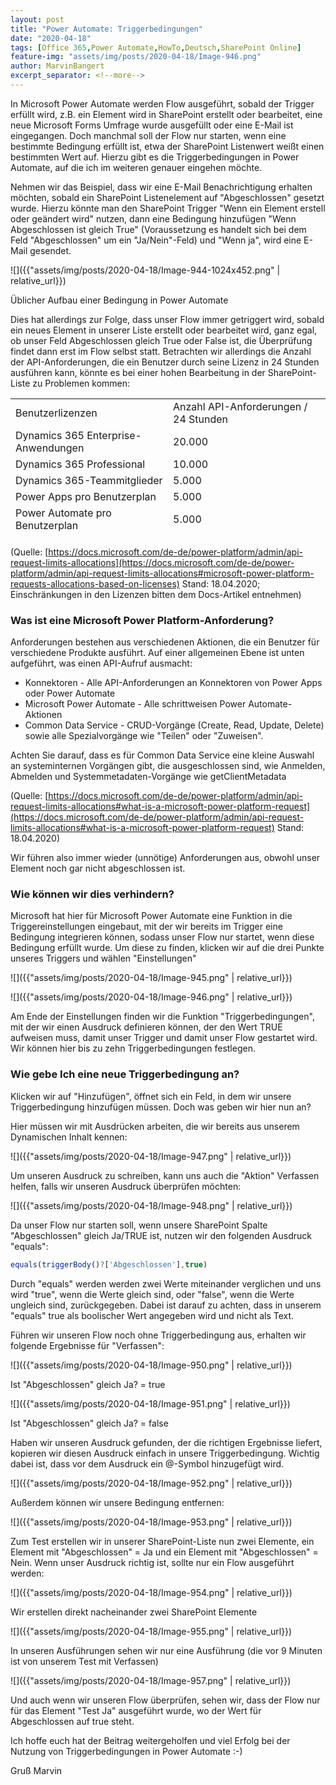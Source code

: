 ```yaml
---
layout: post
title: "Power Automate: Triggerbedingungen"
date: "2020-04-18"
tags: [Office 365,Power Automate,HowTo,Deutsch,SharePoint Online]
feature-img: "assets/img/posts/2020-04-18/Image-946.png"
author: MarvinBangert
excerpt_separator: <!--more-->
---
```


In Microsoft Power Automate werden Flow ausgeführt, sobald der Trigger erfüllt wird, z.B. ein Element wird in SharePoint erstellt oder bearbeitet, eine neue Microsoft Forms Umfrage wurde ausgefüllt oder eine E-Mail ist eingegangen. Doch manchmal soll der Flow nur starten, wenn eine bestimmte Bedingung erfüllt ist, etwa der SharePoint Listenwert weißt einen bestimmten Wert auf. Hierzu gibt es die Triggerbedingungen in Power Automate, auf die ich im weiteren genauer eingehen möchte.

<!--more-->

Nehmen wir das Beispiel, dass wir eine E-Mail Benachrichtigung erhalten möchten, sobald ein SharePoint Listenelement auf "Abgeschlossen" gesetzt wurde. Hierzu könnte man den SharePoint Trigger "Wenn ein Element erstell oder geändert wird" nutzen, dann eine Bedingung hinzufügen "Wenn Abgeschlossen ist gleich True" (Voraussetzung es handelt sich bei dem Feld "Abgeschlossen" um ein "Ja/Nein"-Feld) und "Wenn ja", wird eine E-Mail gesendet.

![]({{"assets/img/posts/2020-04-18/Image-944-1024x452.png" | relative_url}})

Üblicher Aufbau einer Bedingung in Power Automate

Dies hat allerdings zur Folge, dass unser Flow immer getriggert wird, sobald ein neues Element in unserer Liste erstellt oder bearbeitet wird, ganz egal, ob unser Feld Abgeschlossen gleich True oder False ist, die Überprüfung findet dann erst im Flow selbst statt. Betrachten wir allerdings die Anzahl der API-Anforderungen, die ein Benutzer durch seine Lizenz in 24 Stunden ausführen kann, könnte es bei einer hohen Bearbeitung in der SharePoint-Liste zu Problemen kommen:

<table style="border-collapse: collapse; width: 100%; height: 221px;"><tbody><tr style="height: 43px;"><td style="width: 50%; height: 43px;">Benutzerlizenzen</td><td style="width: 50%; height: 43px;">Anzahl API-Anforderungen / 24 Stunden</td></tr><tr style="height: 43px;"><td style="width: 50%; height: 43px;">Dynamics 365 Enterprise-Anwendungen</td><td style="width: 50%; height: 43px;">20.000</td></tr><tr style="height: 23px;"><td style="width: 50%; height: 23px;">Dynamics 365 Professional</td><td style="width: 50%; height: 23px;">10.000</td></tr><tr style="height: 23px;"><td style="width: 50%; height: 23px;">Dynamics 365-Teammitglieder</td><td style="width: 50%; height: 23px;">5.000</td></tr><tr style="height: 23px;"><td style="width: 50%; height: 23px;">Power Apps pro Benutzerplan</td><td style="width: 50%; height: 23px;">5.000</td></tr><tr style="height: 23px;"><td style="width: 50%; height: 23px;">Power Automate pro Benutzerplan</td><td style="width: 50%; height: 23px;">5.000</td></tr><tr style="height: 43px;"><td style="width: 50%; height: 43px;">Office-Lizenzen (mit Power Apps/Power Automate)</td><td style="width: 50%; height: 43px;">2.000</td></tr></tbody></table>

(Quelle: [https://docs.microsoft.com/de-de/power-platform/admin/api-request-limits-allocations](https://docs.microsoft.com/de-de/power-platform/admin/api-request-limits-allocations#microsoft-power-platform-requests-allocations-based-on-licenses) Stand: 18.04.2020; Einschränkungen in den Lizenzen bitten dem Docs-Artikel entnehmen)

### Was ist eine Microsoft Power Platform-Anforderung?

Anforderungen bestehen aus verschiedenen Aktionen, die ein Benutzer für verschiedene Produkte ausführt. Auf einer allgemeinen Ebene ist unten aufgeführt, was einen API-Aufruf ausmacht:

- Konnektoren - Alle API-Anforderungen an Konnektoren von Power Apps oder Power Automate
- Microsoft Power Automate - Alle schrittweisen Power Automate-Aktionen
- Common Data Service - CRUD-Vorgänge (Create, Read, Update, Delete) sowie alle Spezialvorgänge wie "Teilen" oder "Zuweisen".

Achten Sie darauf, dass es für Common Data Service eine kleine Auswahl an systeminternen Vorgängen gibt, die ausgeschlossen sind, wie Anmelden, Abmelden und Systemmetadaten-Vorgänge wie getClientMetadata

(Quelle: [https://docs.microsoft.com/de-de/power-platform/admin/api-request-limits-allocations#what-is-a-microsoft-power-platform-request](https://docs.microsoft.com/de-de/power-platform/admin/api-request-limits-allocations#what-is-a-microsoft-power-platform-request) Stand: 18.04.2020)

Wir führen also immer wieder (unnötige) Anforderungen aus, obwohl unser Element noch gar nicht abgeschlossen ist.

### Wie können wir dies verhindern?

Microsoft hat hier für Microsoft Power Automate eine Funktion in die Triggereinstellungen eingebaut, mit der wir bereits im Trigger eine Bedingung integrieren können, sodass unser Flow nur startet, wenn diese Bedingung erfüllt wurde. Um diese zu finden, klicken wir auf die drei Punkte unseres Triggers und wählen "Einstellungen"

![]({{"assets/img/posts/2020-04-18/Image-945.png" | relative_url}})


![]({{"assets/img/posts/2020-04-18/Image-946.png" | relative_url}})


Am Ende der Einstellungen finden wir die Funktion "Triggerbedingungen", mit der wir einen Ausdruck definieren können, der den Wert TRUE aufweisen muss, damit unser Trigger und damit unser Flow gestartet wird. Wir können hier bis zu zehn Triggerbedingungen festlegen.

### Wie gebe Ich eine neue Triggerbedingung an?

Klicken wir auf "Hinzufügen", öffnet sich ein Feld, in dem wir unsere Triggerbedingung hinzufügen müssen. Doch was geben wir hier nun an?

Hier müssen wir mit Ausdrücken arbeiten, die wir bereits aus unserem Dynamischen Inhalt kennen:

![]({{"assets/img/posts/2020-04-18/Image-947.png" | relative_url}})


Um unseren Ausdruck zu schreiben, kann uns auch die "Aktion" Verfassen helfen, falls wir unseren Ausdruck überprüfen möchten:

![]({{"assets/img/posts/2020-04-18/Image-948.png" | relative_url}})


Da unser Flow nur starten soll, wenn unsere SharePoint Spalte "Abgeschlossen" gleich Ja/TRUE ist, nutzen wir den folgenden Ausdruck "equals":

```JavaScript
equals(triggerBody()?['Abgeschlossen'],true)
```

Durch "equals" werden werden zwei Werte miteinander verglichen und uns wird "true", wenn die Werte gleich sind, oder "false", wenn die Werte ungleich sind, zurückgegeben. Dabei ist darauf zu achten, dass in unserem "equals" true als boolischer Wert angegeben wird und nicht als Text.

Führen wir unseren Flow noch ohne Triggerbedingung aus, erhalten wir folgende Ergebnisse für "Verfassen":

![]({{"assets/img/posts/2020-04-18/Image-950.png" | relative_url}})


Ist "Abgeschlossen" gleich Ja? = true

![]({{"assets/img/posts/2020-04-18/Image-951.png" | relative_url}})


Ist "Abgeschlossen" gleich Ja? = false

Haben wir unseren Ausdruck gefunden, der die richtigen Ergebnisse liefert, kopieren wir diesen Ausdruck einfach in unsere Triggerbedingung. Wichtig dabei ist, dass vor dem Ausdruck ein @-Symbol hinzugefügt wird.

![]({{"assets/img/posts/2020-04-18/Image-952.png" | relative_url}})


Außerdem können wir unsere Bedingung entfernen:

![]({{"assets/img/posts/2020-04-18/Image-953.png" | relative_url}})


Zum Test erstellen wir in unserer SharePoint-Liste nun zwei Elemente, ein Element mit "Abgeschlossen" = Ja und ein Element mit "Abgeschlossen" = Nein. Wenn unser Ausdruck richtig ist, sollte nur ein Flow ausgeführt werden:

![]({{"assets/img/posts/2020-04-18/Image-954.png" | relative_url}})


Wir erstellen direkt nacheinander zwei SharePoint Elemente

![]({{"assets/img/posts/2020-04-18/Image-955.png" | relative_url}})


In unseren Ausführungen sehen wir nur eine Ausführung (die vor 9 Minuten ist von unserem Test mit Verfassen)

![]({{"assets/img/posts/2020-04-18/Image-957.png" | relative_url}})

Und auch wenn wir unseren Flow überprüfen, sehen wir, dass der Flow nur für das Element "Test Ja" ausgeführt wurde, wo der Wert für Abgeschlossen auf true steht.

Ich hoffe euch hat der Beitrag weitergeholfen und viel Erfolg bei der Nutzung von Triggerbedingungen in Power Automate :-)

Gruß Marvin
